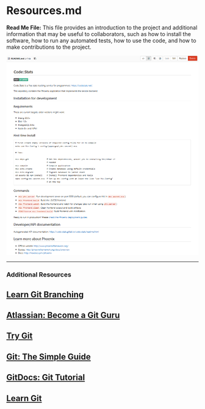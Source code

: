 # Resources.md

**Read Me File:**  This file provides an introduction to the project and additional information that may be useful to collaborators, such as how to install the software, how to run any automated tests, how to use the code, and how to make contributions to the project.

![](/assets/13.PNG)

---
### Additional Resources

## [Learn Git Branching](https://learngitbranching.js.org/)
## [Atlassian: Become a Git Guru](https://www.atlassian.com/git/tutorials)
## [Try Git](https://try.github.io/levels/1/challenges/1)
## [Git: The Simple Guide](http://rogerdudler.github.io/git-guide/)
## [GitDocs: Git Tutorial](https://git-scm.com/docs/gittutorial)
## [Learn Git](https://www.tutorialspoint.com/git/index.htm)
